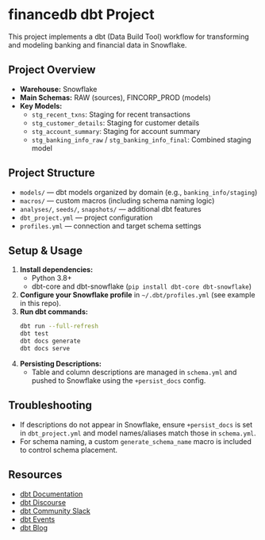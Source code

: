 
# financedb dbt Project

This project implements a dbt (Data Build Tool) workflow for transforming and modeling banking and financial data in Snowflake.

## Project Overview

- **Warehouse:** Snowflake
- **Main Schemas:** RAW (sources), FINCORP_PROD (models)
- **Key Models:**
  - `stg_recent_txns`: Staging for recent transactions
  - `stg_customer_details`: Staging for customer details
  - `stg_account_summary`: Staging for account summary
  - `stg_banking_info_raw` / `stg_banking_info_final`: Combined staging model

## Project Structure

- `models/` — dbt models organized by domain (e.g., `banking_info/staging`)
- `macros/` — custom macros (including schema naming logic)
- `analyses/`, `seeds/`, `snapshots/` — additional dbt features
- `dbt_project.yml` — project configuration
- `profiles.yml` — connection and target schema settings

## Setup & Usage

1. **Install dependencies:**
	- Python 3.8+
	- dbt-core and dbt-snowflake (`pip install dbt-core dbt-snowflake`)
2. **Configure your Snowflake profile** in `~/.dbt/profiles.yml` (see example in this repo).
3. **Run dbt commands:**
	```sh
	dbt run --full-refresh
	dbt test
	dbt docs generate
	dbt docs serve
	```
4. **Persisting Descriptions:**
	- Table and column descriptions are managed in `schema.yml` and pushed to Snowflake using the `+persist_docs` config.

## Troubleshooting

- If descriptions do not appear in Snowflake, ensure `+persist_docs` is set in `dbt_project.yml` and model names/aliases match those in `schema.yml`.
- For schema naming, a custom `generate_schema_name` macro is included to control schema placement.

## Resources

- [dbt Documentation](https://docs.getdbt.com/docs/introduction)
- [dbt Discourse](https://discourse.getdbt.com/)
- [dbt Community Slack](https://community.getdbt.com/)
- [dbt Events](https://events.getdbt.com)
- [dbt Blog](https://blog.getdbt.com/)
